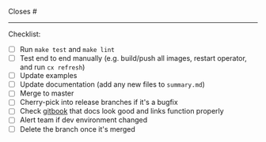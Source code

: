 Closes #<issue ID>

---
Checklist:
- [ ] Run `make test` and `make lint`
- [ ] Test end to end manually (e.g. build/push all images, restart operator, and run `cx refresh`)
- [ ] Update examples
- [ ] Update documentation (add any new files to `summary.md`)
- [ ] Merge to master
- [ ] Cherry-pick into release branches if it's a bugfix
- [ ] Check [gitbook](https://www.cortex.dev/v/master/) that docs look good and links function properly
- [ ] Alert team if dev environment changed
- [ ] Delete the branch once it's merged
